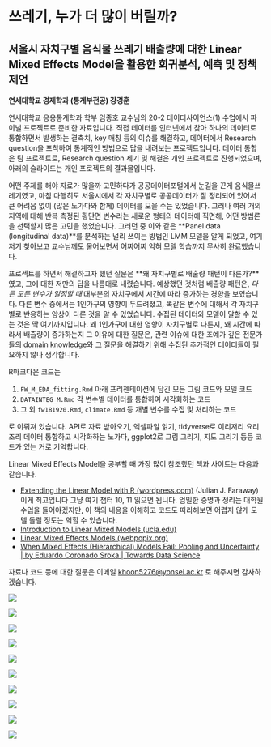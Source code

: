 # 쓰레기, 누가 더 많이 버릴까?

## 서울시 자치구별 음식물 쓰레기 배출량에 대한 Linear Mixed Effects Model을 활용한 회귀분석, 예측 및 정책제언

**연세대학교 경제학과 (통계부전공) 강경훈**

연세대학교 응용통계학과 학부 임종호 교수님의 20-2 데이터사이언스(1) 수업에서 파이널 프로젝트로 준비한 자료입니다. 직접 데이터를 인터넷에서 찾아 하나의 데이터로 통합하면서 발생하는 결측치, key 매칭 등의 이슈를 해결하고, 데이터에서 Research question을 포착하여 통계적인 방법으로 답을 내려보는 프로젝트입니다. 데이터 통합은 팀 프로젝트로, Research question 제기 및 해결은 개인 프로젝트로 진행되었으며, 아래의 슬라이드는 개인 프로젝트의 결과물입니다.

어떤 주제를 해야 자료가 많을까 고민하다가 공공데이터포털에서 눈길을 끈게 음식물쓰레기였고, 마침 다행히도 서울시에서 각 자치구별로 공공데이터가 잘 정리되어 있어서 큰 어려움 없이 (많은 노가다와 함께) 데이터를 모을 수는 있었습니다. 그러나 여러 개의 지역에 대해 반복 측정된 횡단면 변수라는 새로운 형태의 데이터에 직면해, 어떤 방법론을 선택할지 많은 고민을 했었습니다. 그러던 중 이와 같은 **Panel data (longitudinal data)**를 분석하는 널리 쓰이는 방법인 LMM 모델을 알게 되었고, 여기저기 찾아보고 교수님께도 물어보면서 어찌어찌 익혀 모델 학습까지 무사히 완료했습니다.

프로젝트를 하면서 해결하고자 했던 질문은 **왜 자치구별로 배출량 패턴이 다른가?**였고, 그에 대한 저만의 답을 나름대로 내렸습니다. 예상했던 것처럼 배출량 패턴은, *다른 모든 변수가 일정할 때* 대부분의 자치구에서 시간에 따라 증가하는 경향을 보였습니다. 다른 변수 중에서는 1인가구의 영향이 두드려졌고, 똑같은 변수에 대해서 각 자치구별로 반응하는 양상이 다른 것을 알 수 있었습니다. 수집된 데이터와 모델이 말할 수 있는 것은 딱 여기까지입니다. 왜 1인가구에 대한 영향이 자치구별로 다른지, 왜 시간에 따라서 배출량이 증가하는지 그 이유에 대한 질문은, 관련 이슈에 대한 조예가 깊은 전문가들의 domain knowledge와 그 질문을 해결하기 위해 수집된 추가적인 데이터들이 필요하지 않나 생각합니다.



R마크다운 코드는

1. `FW_M_EDA_fitting.Rmd` 아래 프리젠테이션에 담긴 모든 그림 코드와 모델 코드
2. `DATAINTEG_M.Rmd` 각 변수별 데이터를 통합하여 시각화하는 코드
3. 그 외 `fw181920.Rmd`, `climate.Rmd` 등 개별 변수를 수집 및 처리하는 코드

로 이뤄져 있습니다. API로 자료 받아오기, 엑셀파일 읽기, tidyverse로 이리저리 요리조리 데이터 통합하고 시각화하는 노가다, ggplot2로 그림 그리기, 지도 그리기 등등 코드가 있는 거로 기억합니다.

Linear Mixed Effects Model을 공부할 때 가장 많이 참조했던 책과 사이트는 다음과 같습니다.

* [Extending the Linear Model with R (wordpress.com)](https://englianhu.files.wordpress.com/2016/01/faraway-extending-the-linear-model-with-r-e28093-2006.pdf) (Julian J. Faraway)
  이게 최고입니다 그냥 여기 챕터 10, 11 읽으면 됩니다. 엄밀한 증명과 정리는 대학원 수업을 들어야겠지만, 이 책의 내용을 이해하고 코드도 따라해보면 어렵지 않게 모델 돌릴 정도는 익힐 수 있습니다.
* [Introduction to Linear Mixed Models (ucla.edu)](https://stats.idre.ucla.edu/other/mult-pkg/introduction-to-linear-mixed-models/)
* [Linear Mixed Effects Models (webpopix.org)](http://sia.webpopix.org/lme.html)
* [When Mixed Effects (Hierarchical) Models Fail: Pooling and Uncertainty | by Eduardo Coronado Sroka | Towards Data Science](https://towardsdatascience.com/when-mixed-effects-hierarchical-models-fail-pooling-and-uncertainty-77e667823ae8)

자료나 코드 등에 대한 질문은 이메일 khoon5276@yonsei.ac.kr 로 해주시면 감사하겠습니다.

![](Presentation/Slide1.PNG)

![](Presentation/Slide2.PNG)

![](Presentation/Slide3.PNG)

![](Presentation/Slide4.PNG)

![](Presentation/Slide5.PNG)

![](Presentation/Slide6.PNG)

![](Presentation/Slide7.PNG)

![](Presentation/Slide8.PNG)

![](Presentation/Slide9.PNG)

![](Presentation/Slide10.PNG)